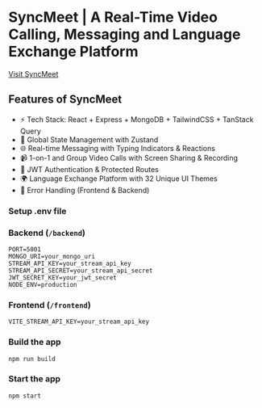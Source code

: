 #  SyncMeet | A Real-Time Video Calling, Messaging and Language Exchange Platform

[Visit SyncMeet](https://syncmeet-ylts.onrender.com)

## Features of SyncMeet

- ⚡ Tech Stack: React + Express + MongoDB + TailwindCSS + TanStack Query
- 🧠 Global State Management with Zustand
- 🌐 Real-time Messaging with Typing Indicators & Reactions
- 📹 1-on-1 and Group Video Calls with Screen Sharing & Recording
- 🔐 JWT Authentication & Protected Routes
- 🌍 Language Exchange Platform with 32 Unique UI Themes
- 🚨 Error Handling (Frontend & Backend)

### Setup .env file

### Backend (`/backend`)
```
PORT=5001
MONGO_URI=your_mongo_uri
STREAM_API_KEY=your_stream_api_key
STREAM_API_SECRET=your_stream_api_secret
JWT_SECRET_KEY=your_jwt_secret
NODE_ENV=production
```

### Frontend (`/frontend`)

```
VITE_STREAM_API_KEY=your_stream_api_key
```

### Build the app

```shell
npm run build
```

### Start the app

```shell
npm start
```
